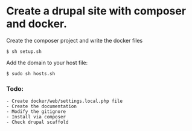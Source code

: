 # Create a drupal site with composer and docker.

Create the composer project and write the docker files

```
$ sh setup.sh
```

Add the domain to your host file:

```
$ sudo sh hosts.sh
```

### Todo:

```
- Create docker/web/settings.local.php file
- Create the documentation
- Modify the gitignore
- Install via composer
- Check drupal scaffold
```
